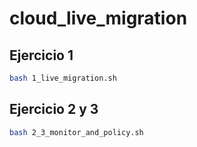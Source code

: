 # cloud_live_migration

## Ejercicio 1
```bash
bash 1_live_migration.sh
```

## Ejercicio 2 y 3
```bash
bash 2_3_monitor_and_policy.sh
```
